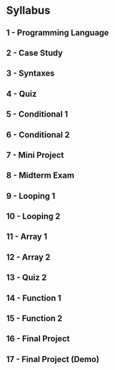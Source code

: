 # Syllabus

## 1 - Programming Language
## 2 - Case Study
## 3 - Syntaxes
## 4 - Quiz
## 5 - Conditional 1
## 6 - Conditional 2
## 7 - Mini Project
## 8 - Midterm Exam
## 9 - Looping 1
## 10 - Looping 2
## 11 - Array 1
## 12 - Array 2
## 13 - Quiz 2
## 14 - Function 1
## 15 - Function 2
## 16 - Final Project
## 17 - Final Project (Demo)
